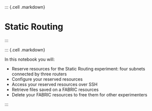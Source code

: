 
::: {.cell .markdown}

# Static Routing

:::

::: {.cell .markdown}

In this notebook you will:

* Reserve resources for the Static Routing experiment: four subnets connected by three routers
* Configure your reserved resources
* Access your reserved resources over SSH
* Retrieve files saved on a FABRIC resources
* Delete your FABRIC resources to free them for other experimenters 

:::
